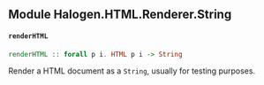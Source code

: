 ## Module Halogen.HTML.Renderer.String

#### `renderHTML`

``` purescript
renderHTML :: forall p i. HTML p i -> String
```

Render a HTML document as a `String`, usually for testing purposes.


